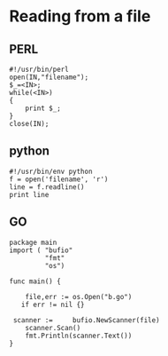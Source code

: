 # Reading from a file


## PERL

~~~~~~~~
#!/usr/bin/perl
open(IN,"filename");
$_=<IN>;
while(<IN>)
{
	print $_;
}
close(IN);
~~~~~~~~


## python

~~~~~~~~
#!/usr/bin/env python
f = open('filename', 'r')
line = f.readline()
print line
~~~~~~~~


## GO

~~~~~~~~
package main
import ( "bufio"
         "fmt"
         "os")

func main() {

    file,err := os.Open("b.go")
   if err != nil {}

 scanner :=     bufio.NewScanner(file)
    scanner.Scan()
    fmt.Println(scanner.Text())
}
~~~~~~~~
